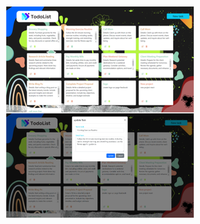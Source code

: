 ![Local Image](./Capture%20my%20mini%20project.png)
![Local Image](./Capture%20my%20mini%20project%201.png)

